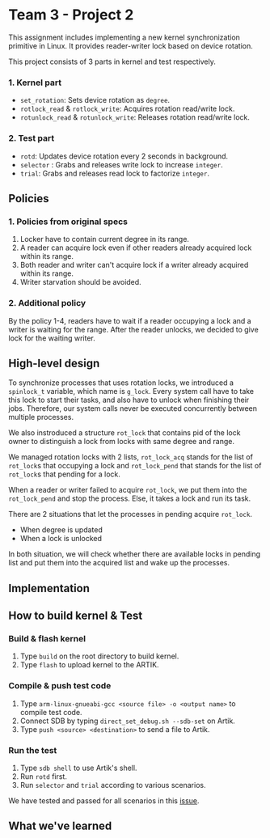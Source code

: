 # Team 3 - Project 2

This assignment includes implementing a new kernel synchronization primitive in Linux. It provides reader-writer lock based on device rotation.

This project consists of 3 parts in kernel and test respectively.

### 1. Kernel part
* `set_rotation`: Sets device rotation as `degree`.
* `rotlock_read` & `rotlock_write`: Acquires rotation read/write lock.
* `rotunlock_read` & `rotunlock_write`: Releases rotation read/write lock.

### 2. Test part
* `rotd`: Updates device rotation every 2 seconds in background.
* `selector` : Grabs and releases write lock to increase `integer`.
* `trial`: Grabs and releases read lock to factorize `integer`.
 
## Policies
### 1. Policies from original specs
1. Locker have to contain current degree in its range.
2. A reader can acquire lock even if other readers already acquired lock within its range.
3. Both reader and writer can't acquire lock if a writer already acquired within its range.
4. Writer starvation should be avoided.

### 2. Additional policy
By the policy 1-4, readers have to wait if a reader occupying a lock and a writer is waiting for the range. After the reader unlocks, we decided to give lock for the waiting writer.

## High-level design

To synchronize processes that uses rotation locks, we introduced a `spinlock_t` variable, which name is `g_lock`. Every system call have to take this lock to start their tasks, and also have to unlock when finishing their jobs. Therefore, our system calls never be executed concurrently between multiple processes.

We also instroduced a structure `rot_lock` that contains pid of the lock owner to distinguish a lock from locks with same degree and range.

We managed rotation locks with 2 lists, `rot_lock_acq` stands for the list of `rot_lock`s that occupying a lock and `rot_lock_pend` that stands for the list of `rot_lock`s that pending for a lock.

When a reader or writer failed to acquire `rot_lock`, we put them into the `rot_lock_pend` and stop the process. Else, it takes a lock and run its task.

There are 2 situations that let the processes in pending acquire `rot_lock`.

* When degree is updated
* When a lock is unlocked

In both situation, we will check whether there are available locks in pending list and put them into the acquired list and wake up the processes.

## Implementation
## How to build kernel & Test
### Build & flash kernel
1. Type `build` on the root directory to build kernel.
2. Type `flash` to upload kernel to the ARTIK.

### Compile & push test code
1. Type `arm-linux-gnueabi-gcc <source file> -o <output name>` to compile test code.
2. Connect SDB by typing `direct_set_debug.sh --sdb-set` on Artik.
3. Type `push <source> <destination>` to send a file to Artik.

### Run the test
1. Type `sdb shell` to use Artik's shell.
2. Run `rotd` first.
3. Run `selector` and `trial` according to various scenarios.

We have tested and passed for all scenarios in this [issue](https://github.com/swsnu/osspr2017/issues/68).

## What we've learned
